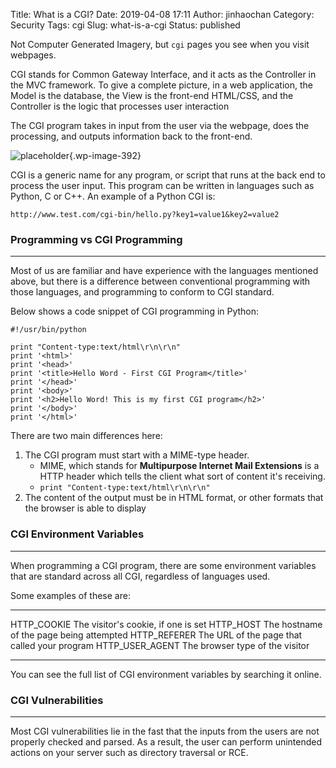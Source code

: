 Title: What is a CGI?
Date: 2019-04-08 17:11
Author: jinhaochan
Category: Security
Tags: cgi
Slug: what-is-a-cgi
Status: published

<!-- wp:paragraph -->

Not Computer Generated Imagery, but `cgi` pages you see when you visit webpages.

<!-- /wp:paragraph -->

<!-- wp:paragraph -->

CGI stands for Common Gateway Interface, and it acts as the Controller in the MVC framework. To give a complete picture, in a web application, the Model is the database, the View is the front-end HTML/CSS, and the Controller is the logic that processes user interaction

<!-- /wp:paragraph -->

<!-- wp:paragraph -->

The CGI program takes in input from the user via the webpage, does the processing, and outputs information back to the front-end.

<!-- /wp:paragraph -->

<!-- wp:image {"id":392,"align":"center"} -->

>


![placeholder]({attach}media/2019/04/cgi.gif){.wp-image-392}




<!-- /wp:image -->

<!-- wp:paragraph -->

CGI is a generic name for any program, or script that runs at the back end to process the user input. This program can be written in languages such as Python, C or C++. An example of a Python CGI is:

<!-- /wp:paragraph -->

<!-- wp:paragraph -->

`http://www.test.com/cgi-bin/hello.py?key1=value1&key2=value2`

<!-- /wp:paragraph -->

<!-- wp:heading {"level":3} -->

### Programming vs CGI Programming

<!-- /wp:heading -->

<!-- wp:separator -->

------------------------------------------------------------------------

<!-- /wp:separator -->

</p>
<!-- wp:paragraph -->

Most of us are familiar and have experience with the languages mentioned above, but there is a difference between conventional programming with those languages, and programming to conform to CGI standard.

<!-- /wp:paragraph -->

<!-- wp:paragraph -->

Below shows a code snippet of CGI programming in Python:

<!-- /wp:paragraph -->

<!-- wp:code -->

``` {.wp-block-code}
#!/usr/bin/python

print "Content-type:text/html\r\n\r\n"
print '<html>'
print '<head>'
print '<title>Hello Word - First CGI Program</title>'
print '</head>'
print '<body>'
print '<h2>Hello Word! This is my first CGI program</h2>'
print '</body>'
print '</html>'
```

<!-- /wp:code -->

<!-- wp:paragraph -->

There are two main differences here:

<!-- /wp:paragraph -->

<!-- wp:list {"ordered":true} -->

1.  The CGI program must start with a MIME-type header.
    -   MIME, which stands for **Multipurpose Internet Mail Extensions** is a HTTP header which tells the client what sort of content it's receiving.
    -   `print "Content-type:text/html\r\n\r\n"`
2.  The content of the output must be in HTML format, or other formats that the browser is able to display

<!-- /wp:list -->

<!-- wp:heading {"level":3} -->

### CGI Environment Variables  

<!-- /wp:heading -->

<!-- wp:separator -->

------------------------------------------------------------------------

<!-- /wp:separator -->

</p>
<!-- wp:paragraph -->

When programming a CGI program, there are some environment variables that are standard across all CGI, regardless of languages used.

<!-- /wp:paragraph -->

<!-- wp:paragraph -->

Some examples of these are:

<!-- /wp:paragraph -->

<!-- wp:table -->

  ------------------- ----------------------------------------------
  HTTP\_COOKIE        The visitor's cookie, if one is set
  HTTP\_HOST          The hostname of the page being attempted
  HTTP\_REFERER       The URL of the page that called your program
  HTTP\_USER\_AGENT   The browser type of the visitor
  ------------------- ----------------------------------------------

<!-- /wp:table -->

<!-- wp:paragraph -->

You can see the full list of CGI environment variables by searching it online.

<!-- /wp:paragraph -->

<!-- wp:heading {"level":3} -->

### CGI Vulnerabilities

<!-- /wp:heading -->

<!-- wp:separator -->

------------------------------------------------------------------------

<!-- /wp:separator -->

</p>
<!-- wp:paragraph -->

Most CGI vulnerabilities lie in the fast that the inputs from the users are not properly checked and parsed. As a result, the user can perform unintended actions on your server such as directory traversal or RCE.

<!-- /wp:paragraph -->
